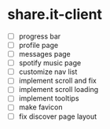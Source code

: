 # share.it-client

- [ ] progress bar
- [ ] profile page
- [ ] messages page
- [ ] spotify music page
- [ ] customize nav list
- [ ] implement scroll and fix
- [ ] implement scroll loading
- [ ] implement tooltips
- [ ] make favicon
- [ ] fix discover page layout
